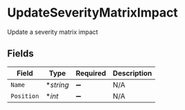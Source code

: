 # UpdateSeverityMatrixImpact

Update a severity matrix impact


## Fields

| Field              | Type               | Required           | Description        |
| ------------------ | ------------------ | ------------------ | ------------------ |
| `Name`             | **string*          | :heavy_minus_sign: | N/A                |
| `Position`         | **int*             | :heavy_minus_sign: | N/A                |